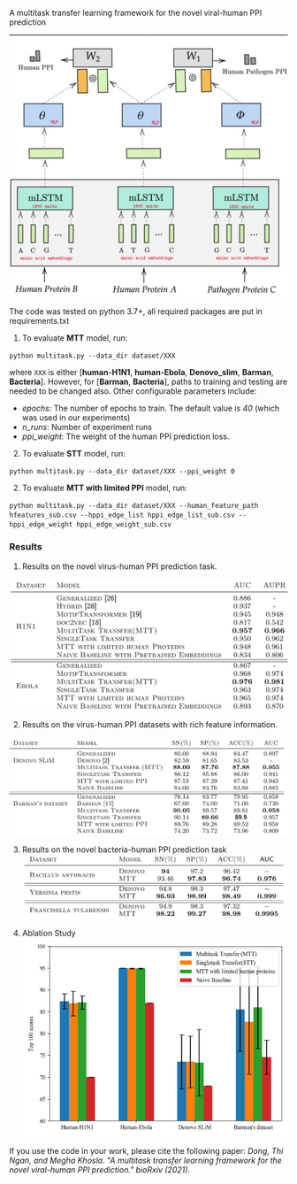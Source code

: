 A multitask transfer learning framework for the novel viral-human PPI prediction

![model.png](model.png)

The code was tested on python 3.7+, all required packages are put in requirements.txt

1. To evaluate **MTT** model, run:

`python multitask.py --data_dir dataset/XXX`

where `XXX` is either [**human-H1N1**, **human-Ebola**, **Denovo_slim**, **Barman**, **Bacteria**]. However, for [**Barman**, **Bacteria**], paths to training and testing are needed to be changed also. Other configurable parameters include:
- _epochs_: The number of epochs to train. The default value is _40_ (which was used in our experiments)
- _n\_runs_: Number of experiment runs
- _ppi\_weight_: The weight of the human PPI prediction loss.


2. To evaluate **STT** model, run:

`python multitask.py --data_dir dataset/XXX --ppi_weight 0`

2. To evaluate **MTT with limited PPI** model, run:

`python multitask.py --data_dir dataset/XXX --human_feature_path hfeatures_sub.csv --hppi_edge_list hppi_edge_list_sub.csv --hppi_edge_weight hppi_edge_weight_sub.csv`


### Results
1. Results on the novel virus-human PPI prediction task.

![novel.png](novel.png)



2. Results on the virus-human PPI datasets with rich feature information.

![rich_feat.png](rich_feat.png)


3. Results on the novel bacteria-human PPI prediction task
![bacteria.png](bacteria.png)

3. Ablation Study
![ablation.png](ablation.png)


If you use the code in your work, please cite the following paper:
_Dong, Thi Ngan, and Megha Khosla. "A multitask transfer learning framework for the novel viral-human PPI prediction." bioRxiv (2021)._
